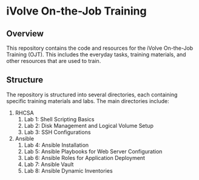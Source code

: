 # iVolve On-the-Job Training

## Overview
This repository contains the code and resources for the iVolve On-the-Job Training (OJT). This includes the everyday tasks, training materials, and other resources that are used to train.

## Structure
The repository is structured into several directories, each containing specific training materials and labs. The main directories include:

1. RHCSA
    1. Lab 1: Shell Scripting Basics
    2. Lab 2: Disk Management and Logical Volume Setup
    3. Lab 3: SSH Configurations
2. Ansible
    1. Lab 4: Ansible Installation
    2. Lab 5: Ansible Playbooks for Web Server Configuration
    3. Lab 6: Ansible Roles for Application Deployment
    4. Lab 7: Ansible Vault
    5. Lab 8: Ansible Dynamic Inventories
